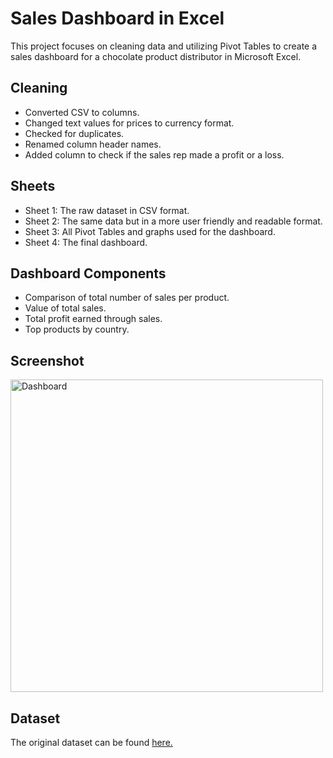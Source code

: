 # Sales Dashboard in Excel
This project focuses on cleaning data and utilizing Pivot Tables to create a sales dashboard for a chocolate product distributor in Microsoft Excel.

## Cleaning

- Converted CSV to columns.
- Changed text values for prices to currency format.
- Checked for duplicates.
- Renamed column header names.
- Added column to check if the sales rep made a profit or a loss.

## Sheets
- Sheet 1: The raw dataset in CSV format.
- Sheet 2: The same data but in a more user friendly and readable format.
- Sheet 3: All Pivot Tables and graphs used for the dashboard.
- Sheet 4: The final dashboard.

## Dashboard Components
- Comparison of total number of sales per product.
- Value of total sales.
- Total profit earned through sales.
- Top products by country.

## Screenshot
<img src="https://github.com/MJHendricks/ExcelSalesDashboard/assets/65013192/11f70585-cd80-441f-8f15-a339b375fd4f" width = 500px alt="Dashboard">
<!-- ![Untitled](https://github.com/MJHendricks/ExcelSalesDashboard/assets/65013192/11f70585-cd80-441f-8f15-a339b375fd4f) -->


## Dataset

The original dataset can be found [here.](https://www.kaggle.com/datasets/prajwal6362venom/choclate-sales-project)
